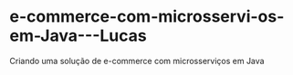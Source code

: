 # e-commerce-com-microsservi-os-em-Java---Lucas
Criando uma solução de e-commerce com microsserviços em Java
